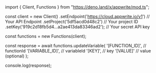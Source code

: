 import { Client, Functions } from "https://deno.land/x/appwrite/mod.ts";

const client = new Client()
    .setEndpoint('https://cloud.appwrite.io/v1') // Your API Endpoint
    .setProject('5df5acd0d48c2') // Your project ID
    .setKey('919c2d18fb5d4...a2ae413da83346ad2'); // Your secret API key

const functions = new Functions(client);

const response = await functions.updateVariable(
    '[FUNCTION_ID]', // functionId
    '[VARIABLE_ID]', // variableId
    '[KEY]', // key
    '[VALUE]' // value (optional)
);

console.log(response);
